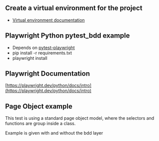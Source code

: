 ## Create a virtual environment for the project
- [Virtual environment documentation](https://docs.python.org/3/tutorial/venv.html)


## Playwright Python pytest_bdd example
- Depends on [pytest-playwright](https://github.com/microsoft/playwright-pytest) 
- pip install -r requirements.txt
- playwright install

## Playwright Documentation

[https://playwright.dev/python/docs/intro](https://playwright.dev/python/docs/intro)
 


## Page Object example
This test is using a standard page object model, where the selectors 
and functions are group inside a class.

Example is given with and without the bdd layer

